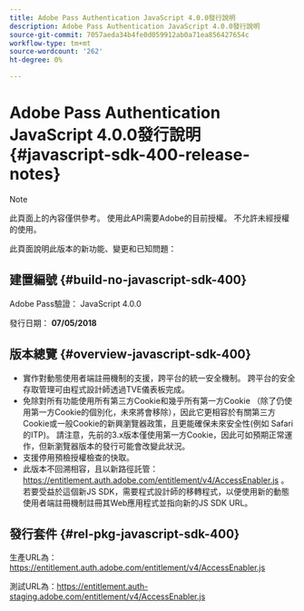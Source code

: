 ```yaml
---
title: Adobe Pass Authentication JavaScript 4.0.0發行說明
description: Adobe Pass Authentication JavaScript 4.0.0發行說明
source-git-commit: 7057aeda34b4fe0d059912ab0a71ea856427654c
workflow-type: tm+mt
source-wordcount: '262'
ht-degree: 0%

---
```


# Adobe Pass Authentication JavaScript 4.0.0發行說明 {#javascript-sdk-400-release-notes}

>[!NOTE]
>
>此頁面上的內容僅供參考。 使用此API需要Adobe的目前授權。 不允許未經授權的使用。

此頁面說明此版本的新功能、變更和已知問題：

## 建置編號 {#build-no-javascript-sdk-400}

Adobe Pass驗證： JavaScript 4.0.0

發行日期： **07/05/2018**


## 版本總覽 {#overview-javascript-sdk-400}

* 實作對動態使用者端註冊機制的支援，跨平台的統一安全機制。 跨平台的安全存取管理可由程式設計師透過TVE儀表板完成。
* 免除對所有功能使用所有第三方Cookie和幾乎所有第一方Cookie （除了仍使用第一方Cookie的個別化，未來將會移除），因此它更相容於有關第三方Cookie或一般Cookie的新興瀏覽器政策，且更能確保未來安全性(例如 Safari的ITP)。 請注意，先前的3.x版本僅使用第一方Cookie，因此可如預期正常運作，但新瀏覽器版本的發行可能會改變此狀況。
* 支援停用預檢授權檢查的快取。
* 此版本不回溯相容，且以新路徑託管： https://entitlement.auth.adobe.com/entitlement/v4/AccessEnabler.js 。 若要受益於這個新JS SDK，需要程式設計師的移轉程式，以便使用新的動態使用者端註冊機制註冊其Web應用程式並指向新的JS SDK URL。


## 發行套件 {#rel-pkg-javascript-sdk-400}

生產URL為： https://entitlement.auth.adobe.com/entitlement/v4/AccessEnabler.js

測試URL為：https://entitlement.auth-staging.adobe.com/entitlement/v4/AccessEnabler.js
